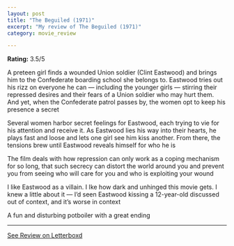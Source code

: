```yaml
---
layout: post
title: "The Beguiled (1971)"
excerpt: "My review of The Beguiled (1971)"
category: movie_review

---
```


**Rating:** 3.5/5

A preteen girl finds a wounded Union soldier (Clint Eastwood) and brings him to the Confederate boarding school she belongs to. Eastwood tries out his rizz on everyone he can — including the younger girls — stirring their repressed desires and their fears of a Union soldier who may hurt them. And yet, when the Confederate patrol passes by, the women opt to keep his presence a secret

Several women harbor secret feelings for Eastwood, each trying to vie for his attention and receive it. As Eastwood lies his way into their hearts, he plays fast and loose and lets one girl see him kiss another. From there, the tensions brew until Eastwood reveals himself for who he is

The film deals with how repression can only work as a coping mechanism for so long, that such secrecy can distort the world around you and prevent you from seeing who will care for you and who is exploiting your wound

I like Eastwood as a villain. I Ike how dark and unhinged this movie gets. I knew a little about it — I’d seen Eastwood kissing a 12-year-old discussed out of context, and it’s worse in context

A fun and disturbing potboiler with a great ending

<hr>

[See Review on Letterboxd](https://boxd.it/4hMsAn)
